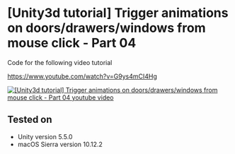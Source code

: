 # [Unity3d tutorial] Trigger animations on doors/drawers/windows from mouse click - Part 04

Code for the following video tutorial

https://www.youtube.com/watch?v=G9ys4mCI4Hg

[![[Unity3d tutorial] Trigger animations on doors/drawers/windows from mouse click - Part 04 youtube video](https://img.youtube.com/vi/G9ys4mCI4Hg/0.jpg)](https://www.youtube.com/watch?v=G9ys4mCI4Hg)

Tested on
---------
* Unity version 5.5.0
* macOS Sierra version 10.12.2
